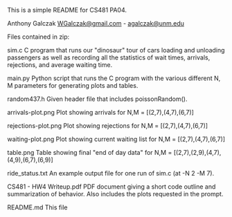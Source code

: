 This is a simple README for CS481 PA04.

Anthony Galczak
WGalczak@gmail.com - agalczak@unm.edu

Files contained in zip:

sim.c
C program that runs our "dinosaur" tour of cars loading and unloading
passengers as well as recording all the statistics of wait times, arrivals,
rejections, and average waiting time.

main.py
Python script that runs the C program with the various different
N, M parameters for generating plots and tables.

random437.h
Given header file that includes poissonRandom().

arrivals-plot.png
Plot showing arrivals for N,M = [(2,7),(4,7),(6,7)]

rejections-plot.png
Plot showing rejections for N,M = [(2,7),(4,7),(6,7)]

waiting-plot.png
Plot showing current waiting list for N,M = [(2,7),(4,7),(6,7)]

table.png
Table showing final "end of day data" for
N,M = [(2,7),(2,9),(4,7),(4,9),(6,7),(6,9)]

ride_status.txt
An example output file for one run of sim.c (at -N 2 -M 7).

CS481 - HW4 Writeup.pdf
PDF document giving a short code outline and summarization of behavior.
Also includes the plots requested in the prompt.

README.md
This file



